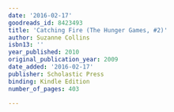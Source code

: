 ```yaml
---
date: '2016-02-17'
goodreads_id: 8423493
title: 'Catching Fire (The Hunger Games, #2)'
author: Suzanne Collins
isbn13: ''
year_published: 2010
original_publication_year: 2009
date_added: '2016-02-17'
publisher: Scholastic Press
binding: Kindle Edition
number_of_pages: 403

---
```

